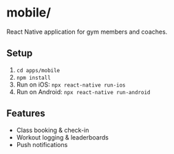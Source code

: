 # mobile/

React Native application for gym members and coaches.

## Setup
1. `cd apps/mobile`
2. `npm install`
3. Run on iOS: `npx react-native run-ios`
4. Run on Android: `npx react-native run-android`

## Features
- Class booking & check-in
- Workout logging & leaderboards
- Push notifications
